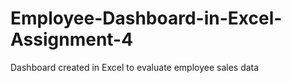 # Employee-Dashboard-in-Excel-Assignment-4
Dashboard created in Excel to evaluate employee sales data
